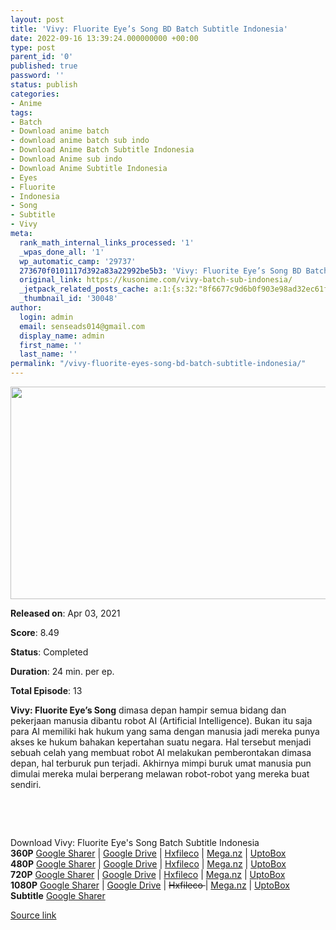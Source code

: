 ```yaml
---
layout: post
title: 'Vivy: Fluorite Eye’s Song BD Batch Subtitle Indonesia'
date: 2022-09-16 13:39:24.000000000 +00:00
type: post
parent_id: '0'
published: true
password: ''
status: publish
categories:
- Anime
tags:
- Batch
- Download anime batch
- download anime batch sub indo
- Download Anime Batch Subtitle Indonesia
- Download Anime sub indo
- Download Anime Subtitle Indonesia
- Eyes
- Fluorite
- Indonesia
- Song
- Subtitle
- Vivy
meta:
  rank_math_internal_links_processed: '1'
  _wpas_done_all: '1'
  wp_automatic_camp: '29737'
  273670f0101117d392a83a22992be5b3: 'Vivy: Fluorite Eye’s Song BD Batch Subtitle Indonesia'
  original_link: https://kusonime.com/vivy-batch-sub-indonesia/
  _jetpack_related_posts_cache: a:1:{s:32:"8f6677c9d6b0f903e98ad32ec61f8deb";a:2:{s:7:"expires";i:1663378784;s:7:"payload";a:3:{i:0;a:1:{s:2:"id";i:28115;}i:1;a:1:{s:2:"id";i:27879;}i:2;a:1:{s:2:"id";i:27699;}}}}
  _thumbnail_id: '30048'
author:
  login: admin
  email: senseads014@gmail.com
  display_name: admin
  first_name: ''
  last_name: ''
permalink: "/vivy-fluorite-eyes-song-bd-batch-subtitle-indonesia/"
---
```

<p><img width="556" height="340" src="{{ site.baseurl }}/assets/2022/09/Vivy-Fluorite-Eyes-Song-556x340.jpeg" class="attachment-thumb-large size-thumb-large wp-post-image" alt="" loading="lazy" title="Vivy: Fluorite Eye’s Song BD Batch Subtitle Indonesia" srcset="https://kusonime.com/wp-content/uploads/2021/05/Vivy-Fluorite-Eyes-Song-556x340.jpeg 556w, https://kusonime.com/wp-content/uploads/2021/05/Vivy-Fluorite-Eyes-Song-300x183.jpeg 300w, https://kusonime.com/wp-content/uploads/2021/05/Vivy-Fluorite-Eyes-Song-768x469.jpeg 768w, https://kusonime.com/wp-content/uploads/2021/05/Vivy-Fluorite-Eyes-Song-520x318.jpeg 520w, https://kusonime.com/wp-content/uploads/2021/05/Vivy-Fluorite-Eyes-Song.jpeg 1000w" sizes="(max-width: 556px) 100vw, 556px" />
<p><b>Released on</b>: Apr 03, 2021</p>
<p>
<p><b>Score</b>: 8.49</p>
<p>
<p><b>Status</b>: Completed</p>
<p>
<p><b>Duration</b>: 24 min. per ep.</p>
<p>
<p><b>Total Episode</b>: 13</p>
<p>
<p><strong>Vivy: Fluorite Eye’s Song</strong> dimasa depan hampir semua bidang dan pekerjaan manusia dibantu robot AI (Artificial Intelligence). Bukan itu saja para AI memiliki hak hukum yang sama dengan manusia jadi mereka punya akses ke hukum bahakan kepertahan suatu negara. Hal tersebut menjadi sebuah celah yang membuat robot AI melakukan pemberontakan dimasa depan, hal terburuk pun terjadi. Akhirnya mimpi buruk umat manusia pun dimulai mereka mulai berperang melawan robot-robot yang mereka buat sendiri.</p>
<p>
<p> </p>
<p>
<p> </p>
<p>
<div class="smokeddl">
<div class="smokettl">Download Vivy: Fluorite Eye's Song Batch Subtitle Indonesia</div>
<div class="smokeurl"><strong>360P</strong> <a href="https://acefile.co/f/61882254/kusonime-vivy-si-robot-biduan-bd-360p-rar" target="_blank" rel="noopener noreferrer">Google Sharer</a> | <a href="https://drive.google.com/uc?export=download&amp;id=1SuKx0QvI3eaoFlgjx9OjwX3oo7Hnem5t" target="_blank" rel="noopener">Google Drive</a> | <a href="https://hxfile.co/jn896iup779v" target="_blank" rel="noopener">Hxfileco</a> | <a href="https://mega.nz/file/nqQ1DSBA#rnmAFAogkTzbNA2IDRCh4TdRbEB4sjr0KIVSj94UKfA" target="_blank" rel="noopener">Mega.nz</a> | <a href="https://uptobox.com/2x0aciekvvxc" target="_blank" rel="noopener">UptoBox</a></div>
<div class="smokeurl"><strong>480P</strong> <a href="https://acefile.co/f/61882256/kusonime-vivy-si-robot-biduan-bd-480p-rar" target="_blank" rel="noopener noreferrer">Google Sharer</a> | <a href="https://drive.google.com/uc?export=download&amp;id=1D4zWK7hzwcur7S4ij8so_8t0vhCo0mld" target="_blank" rel="noopener">Google Drive</a> | <a href="https://hxfile.co/2uvqbqyi94k1" target="_blank" rel="noopener">Hxfileco</a> | <a href="https://mega.nz/file/23YFSATJ#POotnPmlLWh0VI6vdoO0EKxYZLMP_mLMs6yl7Bmm5zs" target="_blank" rel="noopener">Mega.nz</a> | <a href="https://uptobox.com/dpprnc2cdy3e" target="_blank" rel="noopener">UptoBox</a></div>
<div class="smokeurl"><strong>720P</strong> <a href="https://acefile.co/f/61882260/kusonime-vivy-si-robot-biduan-bd-720p-rar" target="_blank" rel="noopener noreferrer">Google Sharer</a> | <a href="https://drive.google.com/uc?export=download&amp;id=1NmACuW5R6rTEm4h7AF4HCcifj7mrmMcm" target="_blank" rel="noopener">Google Drive</a> | <a href="https://hxfile.co/s8xozzr94xe0" target="_blank" rel="noopener">Hxfileco</a> | <a href="https://mega.nz/file/6yI1UaBB#W5IFdjNVkO9I9sAaGgsd0Gt6iWoHc2b5XmNwdVqDHsA" target="_blank" rel="noopener">Mega.nz</a> | <a href="https://uptobox.com/okrzihsh8x2l" target="_blank" rel="noopener">UptoBox</a></div>
<div class="smokeurl"><strong>1080P</strong> <a href="https://acefile.co/f/61882265/kusonime-vivy-si-robot-biduan-bd-1080p-rar" target="_blank" rel="noopener noreferrer">Google Sharer</a> | <a href="https://drive.google.com/uc?export=download&amp;id=1jcXzkGbx3LED1vJwE1_TvzuXma2sP3Ez" target="_blank" rel="noopener">Google Drive</a> | <del datetime="2021-12-07T04:40:05+00:00">Hxfileco </del>| <a href="https://mega.nz/file/3qB1yKoS#s9m80M0LkRjiCEGY5EqEFsPv_k3BqteLYQMWIrmAjBM" target="_blank" rel="noopener">Mega.nz</a> | <a href="https://uptobox.com/63qjs0zq4r4a" target="_blank" rel="noopener">UptoBox</a></div>
<div class="smokeurl"><strong>Subtitle</strong> <a href="https://acefile.co/f/61882271/kusonime-vivy-si-robot-biduan-bd-fontsubs-rar" target="_blank" rel="noopener noreferrer">Google Sharer</a></div>
</div>
<p><a href="https://kusonime.com/vivy-batch-sub-indonesia/">Source link </a></p>
